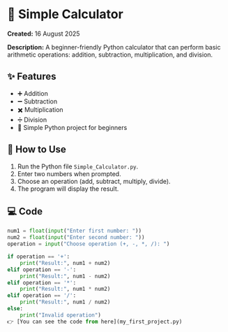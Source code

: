 # 🧮 Simple Calculator

**Created:** 16 August 2025  

**Description:** A beginner-friendly Python calculator that can perform basic arithmetic operations: addition, subtraction, multiplication, and division.

## ✨ Features

- ➕ Addition  
- ➖ Subtraction  
- ✖️ Multiplication  
- ➗ Division  
- 🐍 Simple Python project for beginners

## 🚀 How to Use

1. Run the Python file `Simple_Calculator.py`.  
2. Enter two numbers when prompted.  
3. Choose an operation (add, subtract, multiply, divide).  
4. The program will display the result.

## 💻 Code

```python
num1 = float(input("Enter first number: "))
num2 = float(input("Enter second number: "))
operation = input("Choose operation (+, -, *, /): ")

if operation == '+':
    print("Result:", num1 + num2)
elif operation == '-':
    print("Result:", num1 - num2)
elif operation == '*':
    print("Result:", num1 * num2)
elif operation == '/':
    print("Result:", num1 / num2)
else:
    print("Invalid operation")
👉 [You can see the code from here](my_first_project.py)
